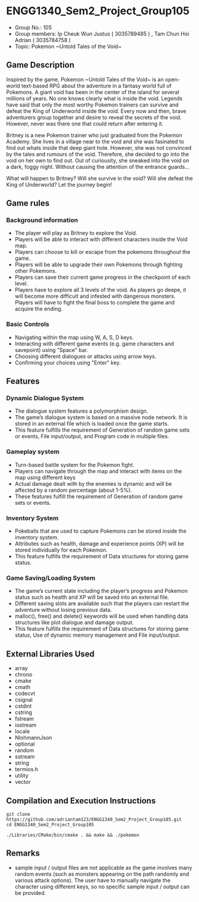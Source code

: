 # ENGG1340_Sem2_Project_Group105

- Group No.: 105
- Group members: Ip Cheuk Wun Justus ( 3035789485 ) , Tam Chun Hoi Adrian ( 3035784758 )
- Topic: Pokemon ~Untold Tales of the Void~



## Game Description
Inspired by the game, Pokemon ~Untold Tales of the Void~ is an open-world text-based RPG about the adventure in a fantasy world full of Pokemons. A giant void has been in the center of the island for several millions of years. No one knows clearly what is inside the void. Legends have said that only the most worthy Pokemon trainers can survive and defeat the King of Underworld inside the void. Every now and then, brave adventurers group together and desire to reveal the secrets of the void. However, never was there one that could return after entering it. 

Britney is a new Pokemon trainer who just graduated from the Pokemon Academy. She lives in a village near to the void and she was fasinated to find out whats inside that deep giant hole. However, she was not convinced by the tales and rumours of the void. Therefore, she decided to go into the void on her own to find out. Out of curiousity, she sneaked into the void on a dark, foggy night. Without causing the attention of the entrance guards…

What will happen to Britney? Will she survive in the void? Will she defeat the King of Underworld? Let the journey begin!



## Game rules

### Background information
- The player will play as Britney to explore the Void.
- Players will be able to interact with different characters inside the Void map.
- Players can choose to kill or escape from the pokemons throughout the game.
- Players will be able to upgrade their own Pokemons through fighting other Pokemons.
- Players can save their current game progress in the checkpoint of each level.
- Players have to explore all 3 levels of the void. As players go deepe, it will become more difficult and infested with dangerous monsters. Players will have to fight the final boss to complete the game and acquire the ending.

### Basic Controls
- Navigating within the map using W, A, S, D keys.
- Interacting with different game events (e.g. game characters and savepoint) using "Space" bar.
- Choosing different dialogues or attacks using arrow keys.
- Confirming your choices using "Enter" key.



## Features

### Dynamic Dialogue System
- The dialogue system features a polymorphism design.
- The game’s dialogue system is based on a massive node network. It is stored in an external file which is loaded once the game starts.
- This feature fulfills the requirement of Generation of random game sets or events, File input/output, and Program code in multiple files.

### Gameplay system
- Turn-based battle system for the Pokemon fight.
- Players can navigate through the map and interact with items on the map using different keys
- Actual damage dealt with by the enemies is dynamic and will be affected by a random percentage (about 1-5%).
- These features fulfill the requirement of Generation of random game sets or events.

### Inventory System
- Pokeballs that are used to capture Pokemons can be stored inside the inventory system.
- Attributes such as health, damage and experience points (XP) will be stored individually for each Pokemon.
- This feature fulfills the requirement of Data structures for storing game status.

### Game Saving/Loading System
- The game’s current state including the player’s progress and Pokemon status such as health and XP will be saved into an external file.
- Different saving slots are available such that the players can restart the adventure without losing previous data.
- malloc(), free() and delete() keywords will be used when handling data structures like plot dialogue and damage output.
- This feature fulfills the requirement of Data structures for storing game status, Use of dynamic memory management and File input/output.



## External Libraries Used
- array
- chrono
- cmake
- cmath
- codecvt
- csignal
- cstdint
- cstring
- fstream
- iostream
- locale
- NlohmannJson
- optional
- random
- sstream
- string
- termios.h
- utility
- vector



## Compilation and Execution Instructions
```
git clone https://github.com/adriantam123/ENGG1340_Sem2_Project_Group105.git
cd ENGG1340_Sem2_Project_Group105
```
```
./Libraries/CMake/bin/cmake . && make && ./pokemon
```



## Remarks
- sample input / output files are not applicable as the game involves many random events (such as monsters appearing on the path randomly and various attack options). The user have to manually navigate the character using different keys, so no specific sample input / output can be provided.
